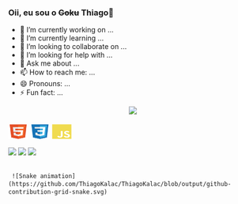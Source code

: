 ### Oii, eu sou o <s>Goku</s> Thiago👋

- 🔭 I’m currently working on ...
- 🌱 I’m currently learning ...
- 👯 I’m looking to collaborate on ...
- 🤔 I’m looking for help with ...
- 💬 Ask me about ...
- 📫 How to reach me: ...
- 😄 Pronouns: ...
- ⚡ Fun fact: ...
<div align="center">
    <img height="180em" src="https://github-readme-stats.vercel.app/api?username=ThiagoKalac&show_icons=true&theme=dark"/>
    <hidden img height="180em" src="https://github-readme-stats.vercel.app/api/top-langs/?username=ThiagoKalac&layout=compact&langs_count=7&theme=dark"/>
</div>

<div style="display: inline_block"><br>
   <img align="center" alt="Thiago_HTML" height="30" width="40" src="https://raw.githubusercontent.com/devicons/devicon/master/icons/html5/html5-original.svg">
   <img align="center" alt="Thiago_CSS" height="30" width="40" src="https://raw.githubusercontent.com/devicons/devicon/master/icons/css3/css3-original.svg">
   <img align="center" alt="Thiago_Js" height="30" width="40" src="https://raw.githubusercontent.com/devicons/devicon/master/icons/javascript/javascript-plain.svg">
</div><br>

<div> 
  <a href="https://instagram.com/thiagokalac" target="_blank"><img src="https://img.shields.io/badge/-Instagram-%23E4405F?style=for-the-badge&logo=instagram&logoColor=white" target="_blank"></a>
  <a href="https://www.linkedin.com/in/thiagorodriguessilva1994" target="_blank"><img src="https://img.shields.io/badge/-LinkedIn-%230077B5?style=for-the-badge&logo=linkedin&logoColor=white" target="_blank"></a> 
  <a href="https://kenzieacademybrasil.slack.com/team/U03DYEHJLNR" target="_blank"><img src="https://img.shields.io/badge/Slack-4A154B?style=for-the-badge&logo=slack&logoColor=white" target="_blank"></a>
  
  ##
  
     ![Snake animation](https://github.com/ThiagoKalac/ThiagoKalac/blob/output/github-contribution-grid-snake.svg)
    
    
</div>
